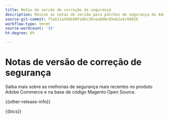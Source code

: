 ```yaml
---
title: Notas de versão de correção de segurança
description: Revise as notas de versão para patches de segurança do Adobe Commerce.
source-git-commit: f5ab11a43bb90fa96c20cea8d8c85eb2a4c98826
workflow-type: tm+mt
source-wordcount: '33'
ht-degree: 0%

---
```



# Notas de versão de correção de segurança

Saiba mais sobre as melhorias de segurança mais recentes no produto Adobe Commerce e na base de código Magento Open Source.

{{other-release-info}}

{{bics}}
